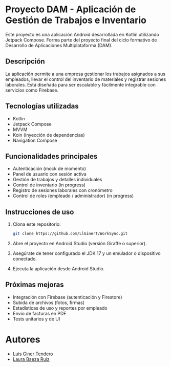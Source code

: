 # Proyecto DAM - Aplicación de Gestión de Trabajos e Inventario

Este proyecto es una aplicación Android desarrollada en Kotlin utilizando Jetpack Compose. Forma parte del proyecto final del ciclo formativo de Desarrollo de Aplicaciones Multiplataforma (DAM).

## Descripción

La aplicación permite a una empresa gestionar los trabajos asignados a sus empleados, llevar el control del inventario de materiales y registrar sesiones laborales. Está diseñada para ser escalable y fácilmente integrable con servicios como Firebase.

## Tecnologías utilizadas

- Kotlin
- Jetpack Compose
- MVVM
- Koin (inyección de dependencias)
- Navigation Compose


## Funcionalidades principales

- Autenticación (mock de momento)
- Panel de usuario con sesión activa
- Gestión de trabajos y detalles individuales
- Control de inventario (in progress)
- Registro de sesiones laborales con cronómetro
- Control de roles (empleado / administrador) (in progress)


## Instrucciones de uso

1. Clona este repositorio:
   ```bash
   git clone https://github.com/LlGinerT/WorkSync.git
   ```
2. Abre el proyecto en Android Studio (versión Giraffe o superior).

3. Asegúrate de tener configurado el JDK 17 y un emulador o dispositivo conectado.

4. Ejecuta la aplicación desde Android Studio.

## Próximas mejoras

- Integración con Firebase (autenticación y Firestore)
- Subida de archivos (fotos, firmas)
- Estadísticas de uso y reportes por empleado
- Envio de facturas en PDF
- Tests unitarios y de UI

# Autores

- [Luis Giner Tendero](https://github.com/LlGinerT)
- [Laura Baeza Ruiz](https://github.com/Laura-git-hub)
